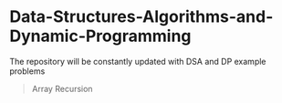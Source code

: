 # Data-Structures-Algorithms-and-Dynamic-Programming

The repository will be constantly updated with DSA and DP example problems

> Array
> Recursion